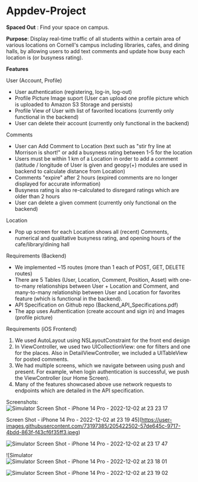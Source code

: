 # Appdev-Project

**Spaced Out** : Find your space on campus.


**Purpose**: Display real-time traffic of all students within a certain area of various locations on Cornell's campus including libraries, cafes, and dining halls, by allowing users to add text comments and update how busy each location is (or busyness rating).

**Features**

User (Account, Profile)
- User authentication (registering, log-in, log-out)
- Profile Picture Image suport (User can upload one profile picture which is uploaded to Amazon S3 Storage and persists)
- Profile View of User with list of favorited locations (currently only functional in the backend)
- User can delete their account (currently only functional in the backend)

Comments
- User can Add Comment to Location (text such as "stir fry line at Morrison is short!" or add a busyness rating between 1-5 for the location
- Users must be within 1 km of a Location in order to add a comment (latitude / longitude of User is given and geopy(+) modules are used in backend to calculate distance from Location)
- Comments "expire" after 2 hours (expired comments are no longer displayed for accurate information)
- Busyness rating is also re-calculated to disregard ratings which are older than 2 hours
- User can delete a given comment (currently only functional on the backend)

Location
- Pop up screen for each Location shows all (recent) Comments, numerical and qualitative busyness rating, and opening hours of the cafe/library/dining hall

Requirements (Backend)
- We implemented ~15 routes (more than 1 each of POST, GET, DELETE routes)
- There are 5 Tables (User, Location, Comment, Position, Asset) with one-to-many relationships between User + Location and Comment, and many-to-many relationship between User and Location for favorites feature (which is functional in the backend).
- API Specification on Github repo (Backend_API_Specifications.pdf)
- The app uses Authentication (create account and sign in) and Images (profile picture)

Requirements (iOS Frontend)
1. We used AutoLayout using NSLayoutConstraint for the front end design 
2. In ViewController, we used two UICollectionView: one for filters and one for the places. Also in DetailViewController, we included a UITableView for posted comments. 
3. We had multiple screens, which we navigate between using push and present. For example, when login authentication is successful, we push the ViewController (our Home Screen). 
4. Many of the features showcased above use network requests to endpoints which are detailed in the API specification.

Screenshots:
![Simulator Screen Shot - iPhone 14 Pro - 2022-12-02 at 23 23 17](https://user-images.githubusercontent.com/73197385/205422821-ee97f620-66bc-4a4d-b9d1-2ec031195313.jpeg)

 Screen Shot - iPhone 14 Pro - 2022-12-02 at 23 19 45](https://user-images.githubusercontent.com/73197385/205422502-57de645c-9717-4bdd-863f-f43cf6f35ff3.jpeg)
 
![Simulator Screen Shot - iPhone 14 Pro - 2022-12-02 at 23 17 47](https://user-images.githubusercontent.com/73197385/205422596-3baed671-9569-44a5-921e-83a52382b6f8.jpeg)

![Simulator![Simulator Screen Shot - iPhone 14 Pro - 2022-12-02 at 23 18 01](https://user-images.githubusercontent.com/73197385/205422637-c54f5ddb-f42a-4d18-98c8-731d825f97e0.jpeg)

![Simulator Screen Shot - iPhone 14 Pro - 2022-12-02 at 23 19 02](https://user-images.githubusercontent.com/73197385/205422566-76a18909-b44e-48c9-b6d1-8a960dee07df.jpeg)

